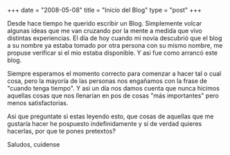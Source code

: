 +++
date = "2008-05-08"
title = "Inicio del Blog"
type = "post"
+++

Desde hace tiempo he querido escribir un Blog. Simplemente volcar algunas ideas que me van cruzando por la mente a medida que vivo distintas experiencias. El día de hoy cuando mi novia descubrió que el blog a su nombre ya estaba tomado por otra persona con su mismo nombre, me propuse verificar si el mio estaba disponible. Y asi fue como arrancó este blog.
<!--more-->
Siempre esperamos el momento correcto para comenzar a hacer tal o cual cosa, pero la mayoría de las personas nos engañamos con la frase de "cuando tenga tiempo". Y asi un día nos damos cuenta que nunca hicimos aquellas cosas que nos llenarían en pos de cosas "más importantes" pero menos satisfactorias.

Asi que preguntate si estas leyendo esto, que cosas de aquellas que me gustaría hacer he pospuesto indefinidamente y si de verdad quieres hacerlas, por que te pones pretextos?

Saludos, cuidense
